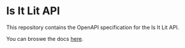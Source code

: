 # Is It Lit API

This repository contains the OpenAPI specification for the Is It Lit API.

You can broswe the docs [here](https://is-it-lit-mega-project.github.io/api-docs/#/).